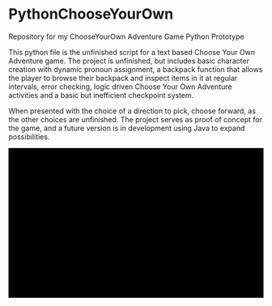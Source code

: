 # PythonChooseYourOwn
Repository for my ChooseYourOwn Adventure Game Python Prototype 

This python file is the unfinished script for a text based Choose Your Own Adventure game.
The project is unfinished, but includes basic character creation with dynamic pronoun assignment, a backpack function that allows the player to browse their backpack and inspect items in it at regular intervals,
error checking, logic driven Choose Your Own Adventure activities and a basic but inefficient checkpoint system.

When presented with the choice of a direction to pick, choose forward, as the other choices are unfinished.
The project serves as proof of concept for the game, and a future version is in development using Java to expand possibilities.

![](https://github.com/OverlordSock/PythonChooseYourOwn/blob/main/chooseyourown.gif)
